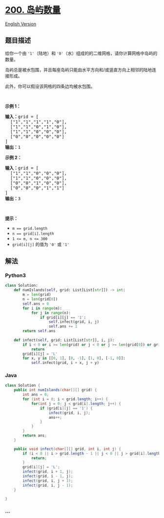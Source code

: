 # [200. 岛屿数量](https://leetcode-cn.com/problems/number-of-islands)

[English Version](/solution/0200-0299/0200.Number%20of%20Islands/README_EN.md)

## 题目描述

<!-- 这里写题目描述 -->

<p>给你一个由 <code>'1'</code>（陆地）和 <code>'0'</code>（水）组成的的二维网格，请你计算网格中岛屿的数量。</p>

<p>岛屿总是被水包围，并且每座岛屿只能由水平方向和/或竖直方向上相邻的陆地连接形成。</p>

<p>此外，你可以假设该网格的四条边均被水包围。</p>

<p> </p>

<p><strong>示例 1：</strong></p>

<pre>
<strong>输入：</strong>grid = [
  ["1","1","1","1","0"],
  ["1","1","0","1","0"],
  ["1","1","0","0","0"],
  ["0","0","0","0","0"]
]
<strong>输出：</strong>1
</pre>

<p><strong>示例 2：</strong></p>

<pre>
<strong>输入：</strong>grid = [
  ["1","1","0","0","0"],
  ["1","1","0","0","0"],
  ["0","0","1","0","0"],
  ["0","0","0","1","1"]
]
<strong>输出：</strong>3
</pre>

<p> </p>

<p><strong>提示：</strong></p>

<ul>
	<li><code>m == grid.length</code></li>
	<li><code>n == grid[i].length</code></li>
	<li><code>1 <= m, n <= 300</code></li>
	<li><code>grid[i][j]</code> 的值为 <code>'0'</code> 或 <code>'1'</code></li>
</ul>


## 解法

<!-- 这里可写通用的实现逻辑 -->

<!-- tabs:start -->

### **Python3**

<!-- 这里可写当前语言的特殊实现逻辑 -->

```python
class Solution:
    def numIslands(self, grid: List[List[str]]) -> int:
        m = len(grid)
        n = len(grid[0])
        self.ans = 0
        for i in range(m):
            for j in range(n):
                if grid[i][j] == '1':
                    self.infect(grid, i, j)
                    self.ans += 1
        return self.ans
    
    def infect(self, grid: List[List[str]], i, j):
        if i < 0 or i >= len(grid) or j < 0 or j >= len(grid[0]) or grid[i][j] != '1':
            return
        grid[i][j] = 'L'
        for x, y in [[0, 1], [0, -1], [1, 0], [-1, 0]]:
            self.infect(grid, i + x, j + y)
```

### **Java**

<!-- 这里可写当前语言的特殊实现逻辑 -->

```java
class Solution {
    public int numIslands(char[][] grid) {
        int ans = 0;
        for (int i = 0; i < grid.length; i++) {
            for(int j = 0; j < grid[i].length; j++) {
                if (grid[i][j] == '1') {
                    infect(grid, i, j);
                    ans++;
                }  
            }
        }
        return ans;
    }

    public void infect(char[][] grid, int i, int j) {
        if (i < 0 || i > grid.length - 1 || j < 0 || j > grid[i].length - 1 || grid[i][j] != '1') {
            return;
        }
        grid[i][j] = 'L';
        infect(grid, i + 1, j);
        infect(grid, i - 1, j);
        infect(grid, i, j + 1);
        infect(grid, i, j - 1);
    }

}
```

### **...**

```

```

<!-- tabs:end -->
